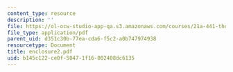 ```yaml
---
content_type: resource
description: ''
file: https://ol-ocw-studio-app-qa.s3.amazonaws.com/courses/21a-441-the-conquest-of-america-spring-2004/b145c122ce0f58471f16002408dc6135_enclosure2.pdf
file_type: application/pdf
parent_uid: d351c30b-77ea-cda6-f5c2-a0b747974938
resourcetype: Document
title: enclosure2.pdf
uid: b145c122-ce0f-5847-1f16-002408dc6135
---
```

